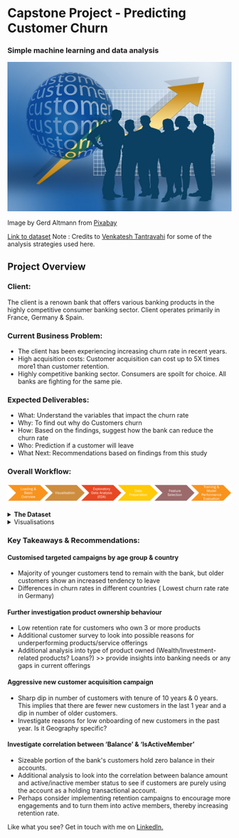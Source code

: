 # Capstone Project - Predicting Customer Churn

### Simple machine learning and data analysis 

![new customer image](https://github.com/Amandazhou04/SCTP-2024-Data-Analysis/blob/a57f7d0e2ca55123279b27cf05959bdbe69132d9/images/capstone%20proj/business-idea-660085_1280.jpg)

Image by Gerd Altmann from [Pixabay](https://pixabay.com//?utm_source=link-attribution&utm_medium=referral&utm_campaign=image&utm_content=660085)

[Link to dataset](https://www.kaggle.com/datasets/shubhammeshram579/bank-customer-churn-prediction/data)
Note : Credits to [Venkatesh Tantravahi](https://www.kaggle.com/venkateshtantravahi) for some of the analysis strategies used here.
## Project Overview

### Client: 
The client is a renown bank that offers various banking products in the highly competitive consumer banking sector. Client operates primarily in France, Germany & Spain.

### Current Business Problem: 
+ The client has been experiencing increasing churn rate in recent years.
+ High acquisition costs: Customer acquisition can cost up to 5X times more1 than customer retention.
+ Highly competitive banking sector. Consumers are spoilt for choice. All banks are fighting for the same pie.

### Expected Deliverables: 
+ What: Understand the variables that impact the churn rate
+ Why: To find out why do Customers churn
+ How: Based on the findings, suggest how the bank can reduce the churn rate
+ Who: Prediction if a customer will leave
+ What Next: Recommendations based on findings from this study

### Overall Workflow: 
![workflow](https://github.com/Amandazhou04/SCTP-2024-Data-Analysis/blob/a57f7d0e2ca55123279b27cf05959bdbe69132d9/images/capstone%20proj/Project%20workflow.png)

<details>
<summary><b>The Dataset</b></summary>

The dataset contains <b>14 columns, 10,002 records.</b> 
It includes the following attributes:

- Customer ID: A unique identifier for each customer
- Surname: The customer's surname or last name
- Credit Score: A numerical value representing the customer's credit score
- Geography: The country where the customer resides (France, Spain or Germany)
- Gender: The customer's gender (Male or Female)
- Age: The customer's age.
- Tenure: The number of years the customer has been with the bank
- Balance: The customer's account balance
- NumOfProducts: The number of bank products the customer uses (e.g., savings account, credit card)
- HasCrCard: Whether the customer has a credit card (1 = yes, 0 = no)
- IsActiveMember: Whether the customer is an active member (1 = yes, 0 = no)
- EstimatedSalary: The estimated salary of the customer
- Exited: Whether the customer has churned (1 = yes, 0 = no)

</details>

<details>
  <summary>Visualisations</summary>
 
 Through visualisation, we are able to better understand and uncover any relationships or trends that are present in the dataset. Some visualisations include:
#### Pairplot Exploring Relationships Between Variables
![pairplot](https://github.com/Amandazhou04/SCTP-2024-Data-Analysis/blob/a57f7d0e2ca55123279b27cf05959bdbe69132d9/images/capstone%20proj/pairplot.png)  

#### Distribution of Numeric Variables
![numeric variables distribution](https://github.com/Amandazhou04/SCTP-2024-Data-Analysis/blob/a57f7d0e2ca55123279b27cf05959bdbe69132d9/images/capstone%20proj/distribution%20num%20variables.png)

#### Distribution of Categorical Variables
![Cat variables distri](https://github.com/Amandazhou04/SCTP-2024-Data-Analysis/blob/a57f7d0e2ca55123279b27cf05959bdbe69132d9/images/capstone%20proj/distribution%20cat%20variables.png)

#### Correlation Between Features and Target - Violin Plot
![violin plot](https://github.com/Amandazhou04/SCTP-2024-Data-Analysis/blob/a57f7d0e2ca55123279b27cf05959bdbe69132d9/images/capstone%20proj/violin%20plot.png)

#### Correlation Between Features and Target - Categorical Variables
![chi sq](https://github.com/Amandazhou04/SCTP-2024-Data-Analysis/blob/a57f7d0e2ca55123279b27cf05959bdbe69132d9/images/capstone%20proj/chi%20sq%20cat%20features.png)

</details>

### Key Takeaways & Recommendations:
  
#### Customised targeted campaigns by age group & country
- Majority of younger customers tend to remain with the bank, but older customers show an increased tendency to leave
- Differences in churn rates in different countries ( Lowest churn rate rate in Germany)

#### Further investigation product ownership behaviour
- Low retention rate for customers who own 3 or more products
- Additional customer survey to look into possible reasons for underperforming products/service offerings
- Additional analysis into type of product owned (Wealth/Investment-related products? Loans?) >> provide insights into banking needs or any gaps in current offerings

#### Aggressive new customer acquisition campaign
- Sharp dip in number of customers with tenure of 10 years & 0 years. This implies that there are fewer new customers in the last 1 year and a dip in number of older customers.
- Investigate reasons for low onboarding of new customers in the past year. Is it Geography specific?

#### Investigate correlation between ‘Balance’ & ‘IsActiveMember’
- Sizeable portion of the bank's customers hold zero balance in their accounts.
- Additional analysis to look into the correlation between balance amount and active/inactive member status to see if customers are purely using the account as a holding transactional account.
- Perhaps consider implementing retention campaigns to encourage more engagements and to turn them into active members, thereby increasing retention rate.


Like what you see? Get in touch with me on [LinkedIn.](linkedin.com/in/amanda-z-62110417)
